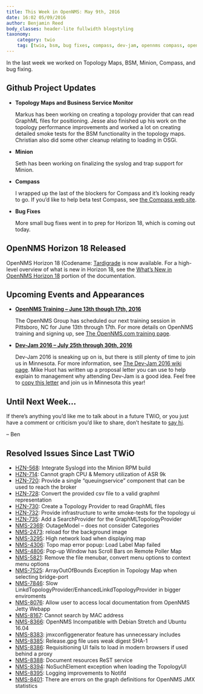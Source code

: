 ```yaml
---
title: This Week in OpenNMS: May 9th, 2016
date: 16:02 05/09/2016
author: Benjamin Reed
body_classes: header-lite fullwidth blogstyling
taxonomy:
    category: twio
    tag: [twio, bsm, bug fixes, compass, dev-jam, opennms compass, opennms horizon, osgi, topology maps, training]
---
```


In the last week we worked on Topology Maps, BSM, Minion, Compass, and bug fixing.

Github Project Updates
----------------------

* __Topology Maps and Business Service Monitor__

  Markus has been working on creating a topology provider that can read GraphML files for positioning.  Jesse also finished up his work on the topology performance improvements and worked a lot on creating detailed smoke tests for the BSM functionality in the topology maps.  Christian also did some other cleanup relating to loading in OSGi.

* __Minion__

  Seth has been working on finalizing the syslog and trap support for Minion.

* __Compass__

  I wrapped up the last of the blockers for Compass and it&#8217;s looking ready to go.  If you&#8217;d like to help beta test Compass, see [the Compass web site](https://compass.opennms.io/#beta).

* __Bug Fixes__

  More small bug fixes went in to prep for Horizon 18, which is coming out today.

OpenNMS Horizon 18 Released
---------------------------

OpenNMS Horizon 18 (Codename: [Tardigrade](https://en.wikipedia.org/wiki/Tardigrade) is now available.  For a high-level overview of what is new in Horizon 18, see the [What&#8217;s New in OpenNMS Horizon 18](http://docs.opennms.org/opennms/releases/18.0.0/releasenotes/releasenotes.html#releasenotes-18) portion of the documentation.

Upcoming Events and Appearances
-------------------------------

* __[OpenNMS Training – June 13th though 17th, 2016](http://www.opennms.com/training)__

  The OpenNMS Group has scheduled our next training session in Pittsboro, NC for June 13th through 17th.  For more details on OpenNMS training and signing up, see [The OpenNMS.com training page](http://www.opennms.com/training/).

* **[Dev-Jam 2016 – July 25th through 30th, 2016](https://www.opennms.org/wiki/Dev-Jam_2016)**

  Dev-Jam 2016 is sneaking up on is, but there is still plenty of time to join us in Minnesota.  For more information, see [The Dev-Jam 2016 wiki page](https://www.opennms.org/wiki/Dev-Jam_2016).
  Mike Huot has written up a proposal letter you can use to help explain to management why attending Dev-Jam is a good idea.  Feel free to [copy this letter](https://docs.google.com/document/d/1VerZYe5LwMT_1j5ISAsNU9-ZGcwY_zdA_4DODNlBpYg/edit?usp=sharing) and join us in Minnesota this year!


Until Next Week…
----------------

If there’s anything you’d like me to talk about in a future TWiO, or you just have a comment or criticism you’d like to share, don’t hesitate to [say hi](mailto:twio@opennms.org).

– Ben

Resolved Issues Since Last TWiO
-------------------------------

* [HZN-568](http://issues.opennms.org/browse/HZN-568): Integrate Syslogd into the Minion RPM build
* [HZN-714](http://issues.opennms.org/browse/HZN-714): Cannot graph CPU &#038; Memory utilization of ASR 9k
* [HZN-720](http://issues.opennms.org/browse/HZN-720): Provide a single &#8220;queuingservice&#8221; component that can be used to reach the broker
* [HZN-728](http://issues.opennms.org/browse/HZN-728): Convert the provided csv file to a valid graphml representation
* [HZN-730](http://issues.opennms.org/browse/HZN-730): Create a Topology Provider to read GraphML files
* [HZN-732](http://issues.opennms.org/browse/HZN-732): Provide infrastructure to write smoke-tests for the topology ui
* [HZN-735](http://issues.opennms.org/browse/HZN-735): Add a SearchProvider for the GraphMLTopologyProvider
* [NMS-2369](http://issues.opennms.org/browse/NMS-2369): OutageModel – does not consider Categories
* [NMS-2473](http://issues.opennms.org/browse/NMS-2473): reload for the background image
* [NMS-3295](http://issues.opennms.org/browse/NMS-3295): High network load when displaying map
* [NMS-4306](http://issues.opennms.org/browse/NMS-4306): Topo map error popup: Load Label Map failed
* [NMS-4806](http://issues.opennms.org/browse/NMS-4806): Pop-up Window has Scroll Bars on Remote Poller Map
* [NMS-5821](http://issues.opennms.org/browse/NMS-5821): Remove the file menubar, convert menu options to context menu options
* [NMS-7525](http://issues.opennms.org/browse/NMS-7525): ArrayOutOfBounds Exception in Topology Map when selecting bridge-port
* [NMS-7846](http://issues.opennms.org/browse/NMS-7846): Slow LinkdTopologyProvider/EnhancedLinkdTopologyProvider in bigger enviroments
* [NMS-8076](http://issues.opennms.org/browse/NMS-8076): Allow user to access local documentation from OpenNMS Jetty Webapp
* [NMS-8167](http://issues.opennms.org/browse/NMS-8167): Cannot search by MAC address
* [NMS-8366](http://issues.opennms.org/browse/NMS-8366): OpenNMS Incompatible with Debian Stretch and Ubuntu 16.04
* [NMS-8383](http://issues.opennms.org/browse/NMS-8383): jmxconfiggenerator feature has unnecessary includes
* [NMS-8385](http://issues.opennms.org/browse/NMS-8385): Release.gpg file uses weak digest SHA-1
* [NMS-8386](http://issues.opennms.org/browse/NMS-8386): Requisitioning UI fails to load in modern browsers if used behind a proxy
* [NMS-8388](http://issues.opennms.org/browse/NMS-8388): Document resources ReST service
* [NMS-8394](http://issues.opennms.org/browse/NMS-8394): NoSuchElement exception when loading the TopologyUI
* [NMS-8395](http://issues.opennms.org/browse/NMS-8395): Logging improvements to Notifd
* [NMS-8401](http://issues.opennms.org/browse/NMS-8401): There are errors on the graph definitions for OpenNMS JMX statistics
